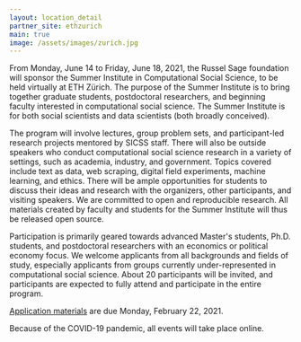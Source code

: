 ```yaml
---
layout: location_detail
partner_site: ethzurich
main: true
image: /assets/images/zurich.jpg
---
```


From Monday, June 14 to Friday, June 18, 2021, the Russel Sage foundation will sponsor the Summer Institute in Computational Social Science, to be held virtually at ETH Zürich. The purpose of the Summer Institute is to bring together graduate students, postdoctoral researchers, and beginning faculty interested in computational social science. The Summer Institute is for both social scientists and data scientists (both broadly conceived).

The program will involve lectures, group problem sets, and participant-led research projects mentored by SICSS staff. There will also be outside speakers who conduct computational social science research in a variety of settings, such as academia, industry, and government. Topics covered include text as data, web scraping, digital field experiments, machine learning, and ethics. There will be ample opportunities for students to discuss their ideas and research with the organizers, other participants, and visiting speakers. We are committed to open and reproducible research. All materials created by faculty and students for the Summer Institute will thus be released open source.

Participation is primarily geared towards advanced Master's students, Ph.D. students, and postdoctoral researchers with an economics or political economy focus.
We welcome applicants from all backgrounds and fields of study, especially applicants from groups currently under-represented in computational social science. About 20 participants will be invited, and participants are expected to fully attend and participate in the entire program.

[Application materials](https://compsocialscience.github.io/summer-institute/2021/ethzurich/apply) are due Monday, February 22, 2021.

Because of the COVID-19 pandemic, all events will take place online.
